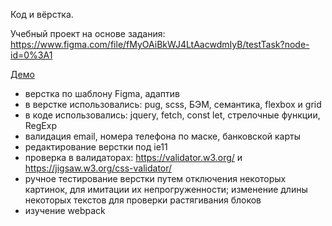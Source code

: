 Код и вёрстка.

Учебный проект на основе задания: https://www.figma.com/file/fMyOAiBkWJ4LtAacwdmIyB/testTask?node-id=0%3A1

[Демо](https://mich-man.ru/projects/hely-fly-pages/)

- верстка по шаблону Figma, адаптив
- в верстке использовались: pug, scss, БЭМ, семантика, flexbox и grid
- в коде использовались: jquery, fetch, const let, стрелочные функции, RegExp
- валидация email, номера телефона по маске, банковской карты
- редактирование верстки под ie11
- проверка в валидаторах: https://validator.w3.org/ и https://jigsaw.w3.org/css-validator/
- ручное тестирование верстки путем отключения некоторых картинок, для имитации их непрогруженности; изменение длины некоторых текстов для проверки растягивания блоков
- изучение webpack
